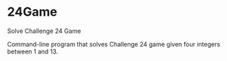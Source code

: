 # 24Game
Solve Challenge 24 Game

Command-line program that solves Challenge 24 game given four integers between 1 and 13.
